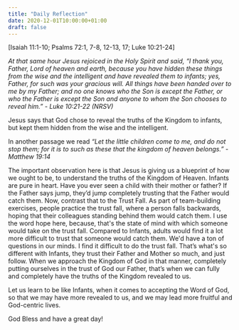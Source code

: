 ```yaml
---
title: "Daily Reflection"
date: 2020-12-01T10:00:00+01:00
draft: false
---
```


[Isaiah 11:1-10; Psalms 72:1, 7-8, 12-13, 17; Luke 10:21-24]

_At that same hour Jesus rejoiced in the Holy Spirit and said, “I thank you, Father, Lord of heaven and earth, because you have hidden these things from the wise and the intelligent and have revealed them to infants; yes, Father, for such was your gracious will. All things have been handed over to me by my Father; and no one knows who the Son is except the Father, or who the Father is except the Son and anyone to whom the Son chooses to reveal him.” - Luke 10:21-22 (NRSV)_

Jesus says that God chose to reveal the truths of the Kingdom to infants, but kept them hidden from the wise and the intelligent.

In another passage we read _“Let the little children come to me, and do not stop them; for it is to such as these that the kingdom of heaven belongs.” - Matthew 19:14_

The important observation here is that Jesus is giving us a blueprint of how we ought to be, to understand the truths of the Kingdom of Heaven. Infants are pure in heart. Have you ever seen a child with their mother or father? If the Father says jump, they’d jump completely trusting that the Father would catch them. Now, contrast that to the Trust Fall. As part of team-building exercises, people practice the trust fall, where a person falls backwards, hoping that their colleagues standing behind them would catch them. I use the word hope here, because, that's the state of mind with which someone would take on the trust fall. Compared to Infants, adults would find it a lot more difficult to trust that someone would catch them. We'd have a ton of questions in our minds. I find it difficult to do the trust fall. That’s what's so different with Infants, they trust their Father and Mother so much, and just follow. When we approach the Kingdom of God in that manner, completely putting ourselves in the trust of God our Father, that’s when we can fully and completely have the truths of the Kingdom revealed to us.

Let us learn to be like Infants, when it comes to accepting the Word of God, so that we may have more revealed to us, and we may lead more fruitful and God-centric lives.

God Bless and have a great day!